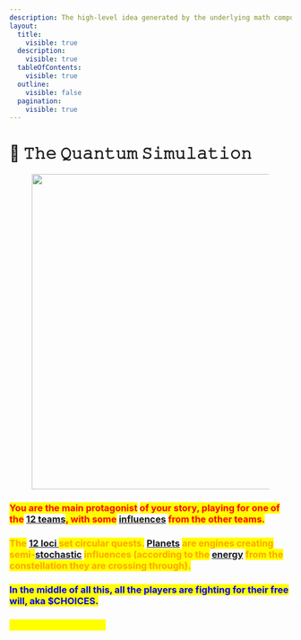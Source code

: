 ```yaml
---
description: The high-level idea generated by the underlying math computing Reality.
layout:
  title:
    visible: true
  description:
    visible: true
  tableOfContents:
    visible: true
  outline:
    visible: false
  pagination:
    visible: true
---
```


# 👾 𝚃𝚑𝚎 𝚀𝚞𝚊𝚗𝚝𝚞𝚖 𝚂𝚒𝚖𝚞𝚕𝚊𝚝𝚒𝚘𝚗

<figure><img src="../../../../.gitbook/assets/pexels-btgl-♡-18778138.jpg" alt="" width="563"><figcaption></figcaption></figure>

### <mark style="color:red;">You are the main protagonist</mark> <mark style="color:red;">of your story, playing for one of the</mark> [12 teams](the-character-and-the-team-you-play/)<mark style="color:red;">, with some</mark> [influences](../../astrology/the-usdchoice-of-astrology/the-hubble-chart-thc/birth-chart/) <mark style="color:red;">from the other teams.</mark>&#x20;

### <mark style="color:orange;">The</mark> [12 loci ](../../astrology/the-usdchoice-of-astrology/houses/)<mark style="color:orange;">set circular quests.</mark> [Planets](../../astrology/the-usdchoice-of-astrology/planets/) <mark style="color:orange;">are engines creating semi-</mark>[stochastic](../../computers/the-usdchoice-of-computers/simulations-and-determinism.md) <mark style="color:orange;">influences (according to the</mark> [energy](../../alchemy/the-usdchoice-of-alchemy/energy/energy-in-alchemy.md) <mark style="color:orange;">from the constellation they are crossing through).</mark>&#x20;

### <mark style="color:blue;">In the middle of all this, all the players are fighting for their free will, aka $CHOICES.</mark>

### <mark style="color:yellow;">**It's a kinda fun setup.**</mark>
